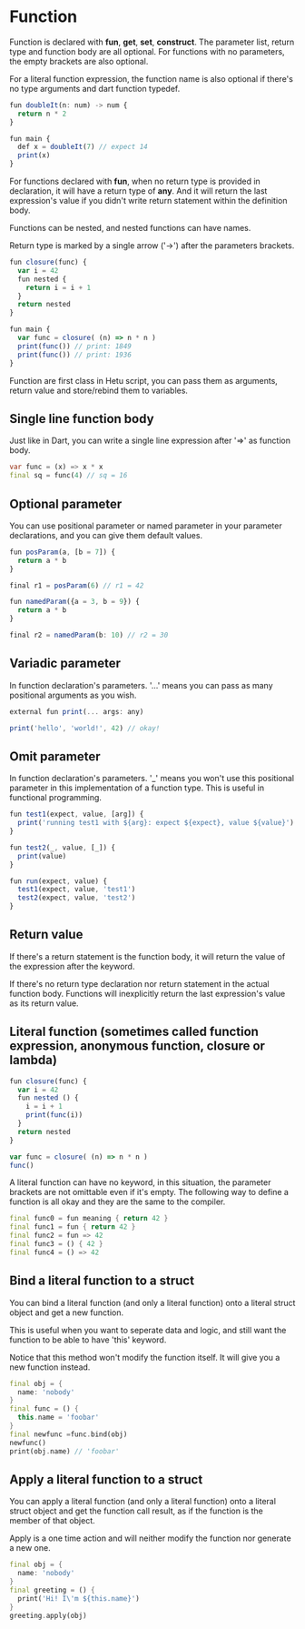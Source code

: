 # Function

Function is declared with **fun**, **get**, **set**, **construct**. The parameter list, return type and function body are all optional. For functions with no parameters, the empty brackets are also optional.

For a literal function expression, the function name is also optional if there's no type arguments and dart function typedef.

```typescript
fun doubleIt(n: num) -> num {
  return n * 2
}

fun main {
  def x = doubleIt(7) // expect 14
  print(x)
}
```

For functions declared with **fun**, when no return type is provided in declaration, it will have a return type of **any**. And it will return the last expression's value if you didn't write return statement within the definition body.

Functions can be nested, and nested functions can have names.

Return type is marked by a single arrow ('->') after the parameters brackets.

```typescript
fun closure(func) {
  var i = 42
  fun nested {
    return i = i + 1
  }
  return nested
}

fun main {
  var func = closure( (n) => n * n )
  print(func()) // print: 1849
  print(func()) // print: 1936
}
```

Function are first class in Hetu script, you can pass them as arguments, return value and store/rebind them to variables.

## Single line function body

Just like in Dart, you can write a single line expression after '=>' as function body.

```dart
var func = (x) => x * x
final sq = func(4) // sq = 16
```

## Optional parameter

You can use positional parameter or named parameter in your parameter declarations, and you can give them default values.

```javascript
fun posParam(a, [b = 7]) {
  return a * b
}

final r1 = posParam(6) // r1 = 42

fun namedParam({a = 3, b = 9}) {
  return a * b
}

final r2 = namedParam(b: 10) // r2 = 30
```

## Variadic parameter

In function declaration's parameters. '...' means you can pass as many positional arguments as you wish.

```javascript
external fun print(... args: any)

print('hello', 'world!', 42) // okay!
```

## Omit parameter

In function declaration's parameters. '\_' means you won't use this positional parameter in this implementation of a function type. This is useful in functional programming.

```javascript
fun test1(expect, value, [arg]) {
  print('running test1 with ${arg}: expect ${expect}, value ${value}')
}

fun test2(_, value, [_]) {
  print(value)
}

fun run(expect, value) {
  test1(expect, value, 'test1')
  test2(expect, value, 'test2')
}
```

## Return value

If there's a return statement is the function body, it will return the value of the expression after the keyword.

If there's no return type declaration nor return statement in the actual function body. Functions will inexplicitly return the last expression's value as its return value.

## Literal function (sometimes called function expression, anonymous function, closure or lambda)

```javascript
fun closure(func) {
  var i = 42
  fun nested () {
    i = i + 1
    print(func(i))
  }
  return nested
}

var func = closure( (n) => n * n )
func()
```

A literal function can have no keyword, in this situation, the parameter brackets are not omittable even if it's empty. The following way to define a function is all okay and they are the same to the compiler.

```dart
final func0 = fun meaning { return 42 }
final func1 = fun { return 42 }
final func2 = fun => 42
final func3 = () { 42 }
final func4 = () => 42
```

## Bind a literal function to a struct

You can bind a literal function (and only a literal function) onto a literal struct object and get a new function.

This is useful when you want to seperate data and logic, and still want the function to be able to have 'this' keyword.

Notice that this method won't modify the function itself. It will give you a new function instead.

```dart
final obj = {
  name: 'nobody'
}
final func = () {
  this.name = 'foobar'
}
final newfunc =func.bind(obj)
newfunc()
print(obj.name) // 'foobar'
```

## Apply a literal function to a struct

You can apply a literal function (and only a literal function) onto a literal struct object and get the function call result, as if the function is the member of that object.

Apply is a one time action and will neither modify the function nor generate a new one.

```dart
final obj = {
  name: 'nobody'
}
final greeting = () {
  print('Hi! I\'m ${this.name}')
}
greeting.apply(obj)
```
